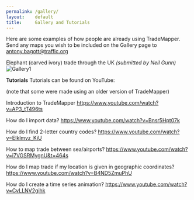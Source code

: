 ```yaml
---
permalink: /gallery/
layout:    default
title:     Gallery and Tutorials
---
```

Here are some examples of how people are already using TradeMapper. Send any maps you wish to be included on the Gallery page to antony.bagott@traffic.org

Elephant (carved ivory) trade through the UK *(submitted by Neil Gunn)* 
![Gallery1](https://cloud.githubusercontent.com/assets/9199843/5820063/662101ea-a0ba-11e4-9767-5165e706098f.png "Gallery1")


__Tutorials__
Tutorials can be found on YouTube:

(note that some were made using an older version of TradeMapper)

Introduction to TradeMapper https://www.youtube.com/watch?v=AP3_tT496ts

How do I import data? https://www.youtube.com/watch?v=Bnsr5Hpt07k

How do I find 2-letter country codes? https://www.youtube.com/watch?v=EIklmvz_KiU

How to map trade between sea/airports? https://www.youtube.com/watch?v=i7VGSRMygnU&t=464s

How do I map trade if my location is given in geographic coordinates? https://www.youtube.com/watch?v=B4ND5ZmuPhU 

How do I create a time series animation? https://www.youtube.com/watch?v=CvLLNV2gihk 
